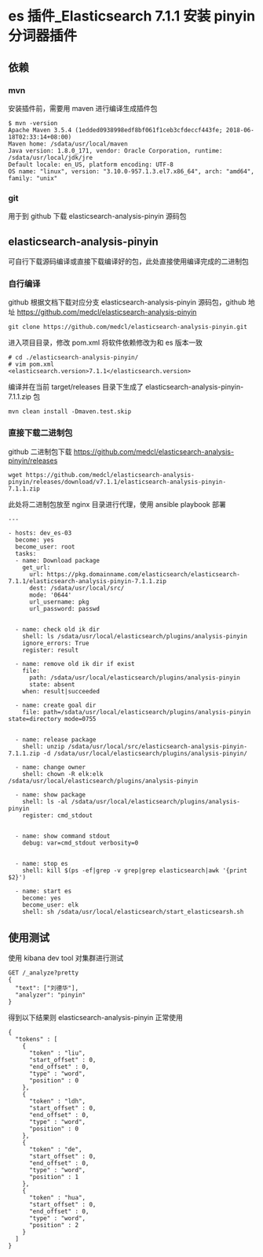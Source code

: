 # es 插件_Elasticsearch 7.1.1 安装 pinyin 分词器插件
## 依赖
### mvn 
安装插件前，需要用 maven 进行编译生成插件包
```
$ mvn -version
Apache Maven 3.5.4 (1edded0938998edf8bf061f1ceb3cfdeccf443fe; 2018-06-18T02:33:14+08:00)
Maven home: /sdata/usr/local/maven
Java version: 1.8.0_171, vendor: Oracle Corporation, runtime: /sdata/usr/local/jdk/jre
Default locale: en_US, platform encoding: UTF-8
OS name: "linux", version: "3.10.0-957.1.3.el7.x86_64", arch: "amd64", family: "unix"
```
### git
用于到 github 下载 elasticsearch-analysis-pinyin 源码包

## elasticsearch-analysis-pinyin
可自行下载源码编译或直接下载编译好的包，此处直接使用编译完成的二进制包
### 自行编译
github 根据文档下载对应分支 elasticsearch-analysis-pinyin 源码包，github 地址  https://github.com/medcl/elasticsearch-analysis-pinyin
```
git clone https://github.com/medcl/elasticsearch-analysis-pinyin.git
```
进入项目目录，修改 pom.xml 将软件依赖修改为和 es 版本一致
```
# cd ./elasticsearch-analysis-pinyin/
# vim pom.xml
<elasticsearch.version>7.1.1</elasticsearch.version>
```
编译并在当前 target/releases 目录下生成了 elasticsearch-analysis-pinyin-7.1.1.zip 包
```
mvn clean install -Dmaven.test.skip
```
### 直接下载二进制包
github 二进制包下载 https://github.com/medcl/elasticsearch-analysis-pinyin/releases
```
wget https://github.com/medcl/elasticsearch-analysis-pinyin/releases/download/v7.1.1/elasticsearch-analysis-pinyin-7.1.1.zip
```
此处将二进制包放至 nginx 目录进行代理，使用 ansible playbook 部署
```
---

- hosts: dev_es-03
  become: yes
  become_user: root
  tasks:
  - name: Download package
    get_url:
      url: https://pkg.domainname.com/elasticsearch/elasticsearch-7.1.1/elasticsearch-analysis-pinyin-7.1.1.zip
      dest: /sdata/usr/local/src/
      mode: '0644'
      url_username: pkg
      url_password: passwd


  - name: check old ik dir
    shell: ls /sdata/usr/local/elasticsearch/plugins/analysis-pinyin
    ignore_errors: True
    register: result
    
  - name: remove old ik dir if exist
    file:
      path: /sdata/usr/local/elasticsearch/plugins/analysis-pinyin
      state: absent
    when: result|succeeded
    
  - name: create goal dir
    file: path=/sdata/usr/local/elasticsearch/plugins/analysis-pinyin state=directory mode=0755


  - name: release package
    shell: unzip /sdata/usr/local/src/elasticsearch-analysis-pinyin-7.1.1.zip -d /sdata/usr/local/elasticsearch/plugins/analysis-pinyin/
    
  - name: change owner
    shell: chown -R elk:elk /sdata/usr/local/elasticsearch/plugins/analysis-pinyin
    
  - name: show package
    shell: ls -al /sdata/usr/local/elasticsearch/plugins/analysis-pinyin
    register: cmd_stdout


  - name: show command stdout
    debug: var=cmd_stdout verbosity=0


  - name: stop es
    shell: kill $(ps -ef|grep -v grep|grep elasticsearch|awk '{print $2}')
    
  - name: start es
    become: yes
    become_user: elk
    shell: sh /sdata/usr/local/elasticsearch/start_elasticsearsh.sh
```

## 使用测试
使用 kibana dev tool 对集群进行测试
```
GET /_analyze?pretty
{
  "text": ["刘德华"],
  "analyzer": "pinyin"
}
```
得到以下结果则 elasticsearch-analysis-pinyin 正常使用
```
{
  "tokens" : [
    {
      "token" : "liu",
      "start_offset" : 0,
      "end_offset" : 0,
      "type" : "word",
      "position" : 0
    },
    {
      "token" : "ldh",
      "start_offset" : 0,
      "end_offset" : 0,
      "type" : "word",
      "position" : 0
    },
    {
      "token" : "de",
      "start_offset" : 0,
      "end_offset" : 0,
      "type" : "word",
      "position" : 1
    },
    {
      "token" : "hua",
      "start_offset" : 0,
      "end_offset" : 0,
      "type" : "word",
      "position" : 2
    }
  ]
}
```
